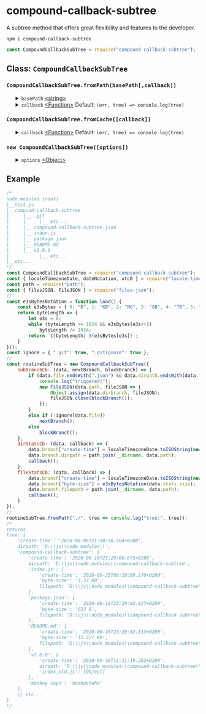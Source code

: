 # compound-callback-subtree
A subtree method that offers great flexibility and features to the developer.
<pre><code>npm i compound-callback-subtree</code></pre>
```javascript
const CompoundCallbackSubTree = require("compound-callback-subtree");
```
<h2>Class: <code>CompoundCallbackSubTree</code></h2>
<h3><code>CompoundCallbackSubTree.fromPath(basePath[,callback])</code></h3>
<ul>
    <details>
		<summary>
			<code>basePath</code> <a href="https://developer.mozilla.org/en-US/docs/Web/JavaScript/Data_structures#String_type">&lt;string&gt;</a>
		</summary>
		The <code>basepath</code> option allows the developer to specify in which base directory a subtree must be generated from.
	</details>
	<details>
		<summary>
			<code>callback</code> <a href="https://developer.mozilla.org/en-US/docs/Web/JavaScript/Reference/Global_Objects/Function">&lt;Function&gt;</a> Default: <code>(err, tree) => console.log(tree)</code>
		</summary>
    	<ul>
			<details>
				<summary>
					<code>err</code> <a href="https://developer.mozilla.org/en-US/docs/Web/JavaScript/Reference/Global_Objects/Error">&lt;Error&gt;</a>
				</summary>
				The <code>err</code> is <a href="https://developer.mozilla.org/en-US/docs/Web/JavaScript/Data_structures#Null_type">Null</a> unless the internal methods <a href="https://nodejs.org/dist/latest-v12.x/docs/api/fs.html#fs_fs_stat_path_options_callback">fs.stats()</a> or <a href="https://nodejs.org/dist/latest-v12.x/docs/api/fs.html#fs_fs_readdir_path_options_callback">fs.readdir()</a> return an error, the callback will return the error.
			</details>
			<details>
				<summary>
					<code>tree</code> <a href="https://developer.mozilla.org/en-US/docs/Web/JavaScript/Reference/Global_Objects/Object">&lt;Object&gt;</a>
				</summary>
				Check out the the example below to see a tree.
			</details>
    	</ul>
	</details>
</ul>
<h3><code>CompoundCallbackSubTree.fromCache([callback])</code></h3>
<ul>
	<details>
		<summary>
			<code>callback</code> <a href="https://developer.mozilla.org/en-US/docs/Web/JavaScript/Reference/Global_Objects/Function">&lt;Function&gt;</a> Default: <code>(err, tree) => console.log(tree)</code>
		</summary>
    	<ul>
			<details>
				<summary>
					<code>err</code> <a href="https://developer.mozilla.org/en-US/docs/Web/JavaScript/Reference/Global_Objects/Error">&lt;Error&gt;</a>
				</summary>
				The <code>err</code> is <a href="https://developer.mozilla.org/en-US/docs/Web/JavaScript/Data_structures#Null_type">Null</a> unless there is no tree in the cache, the callback will return the an error.
			</details>
			<details>
				<summary>
					<code>tree</code> <a href="https://developer.mozilla.org/en-US/docs/Web/JavaScript/Reference/Global_Objects/Object">&lt;Object&gt;</a>
				</summary>
				Check out the the example below to see a tree.
			</details>
    	</ul>
	</details>
</ul>
<h3><code>new CompoundCallbackSubTree([options])</code></h3>
<ul>
	<details>
		<summary>
			<code>options</code> <a href="https://developer.mozilla.org/en-US/docs/Web/JavaScript/Reference/Global_Objects/Object">&lt;Object&gt;</a>
		</summary>
		<ul>
			<details>
				<summary>
					<code>dirStatsCb</code> <a href="https://developer.mozilla.org/en-US/docs/Web/JavaScript/Reference/Global_Objects/Function">&lt;Function&gt;</a> Default: <code>(data, callback) => callback()</code> Optionals
				</summary>
				<ul>
					<details>
						<summary>
							<code>data</code> <a href="https://developer.mozilla.org/en-US/docs/Web/JavaScript/Reference/Global_Objects/Object">&lt;Object&gt;</a><b>Required!</b>
						</summary>
						<ul>
							<details>
								<summary>
									<code>path</code> <a href="https://developer.mozilla.org/en-US/docs/Web/JavaScript/Data_structures#String_type">&lt;string&gt;</a>
								</summary>
								The <code>path</code> property shows the <code>path</code> from the sub-directory and the developer can choose to add it the <code>branch</code> Object.
							</details>
							<details>
								<summary>
									<code>stats</code> <a href="https://nodejs.org/dist/latest-v12.x/docs/api/fs.html#fs_class_fs_stats">&lt;fs.Stats&gt;</a>
								</summary>
								The <code>stats</code> property is an <a href="https://nodejs.org/dist/latest-v12.x/docs/api/fs.html#fs_class_fs_stats">&lt;fs.Stats&gt;</a> Object and the developer can choose to add individual properties to the <code>branch</code> Object.
							</details>
							<details>
								<summary>
									<code>branch</code> <a href="https://developer.mozilla.org/en-US/docs/Web/JavaScript/Reference/Global_Objects/Object">&lt;Object&gt;</a>
								</summary>
								Check out the the example below to see the branches from a tree.
							</details>
						</ul>
					</details>
					<details>
						<summary>
							<code>callback</code> <a href="https://developer.mozilla.org/en-US/docs/Web/JavaScript/Reference/Global_Objects/Function">&lt;Function&gt;</a></code> <b>Required!</b>
						</summary>
					</details>
				</ul>
			</details>
			<details>
				<summary>
					<code>fileStatsCb</code> <a href="https://developer.mozilla.org/en-US/docs/Web/JavaScript/Reference/Global_Objects/Function">&lt;Function&gt;</a> Default: <code>(data, callback) => callback()</code> Optional
				</summary>
				<ul>
					<details>
						<summary>
							<code>data</code> <a href="https://developer.mozilla.org/en-US/docs/Web/JavaScript/Reference/Global_Objects/Object">&lt;Object&gt;</a><b>Required!</b>
						</summary>
						<ul>
							<details>
								<summary>
									<code>path</code> <a href="https://developer.mozilla.org/en-US/docs/Web/JavaScript/Data_structures#String_type">&lt;string&gt;</a>
								</summary>
								The <code>path</code> property shows the <code>path</code> from the sub-file and the developer can choose to add it the <code>branch</code> Object. The <code>path</code> from sub-files could be usefull when allowing the front-end to fetch the file's content from the back-end.
							</details>
							<details>
								<summary>
									<code>stats</code> <a href="https://nodejs.org/dist/latest-v12.x/docs/api/fs.html#fs_class_fs_stats">&lt;fs.Stats&gt;</a>
								</summary>
								The <code>stats</code> property is an <a href="https://nodejs.org/dist/latest-v12.x/docs/api/fs.html#fs_class_fs_stats">&lt;fs.Stats&gt;</a> Object and the developer can choose to add individual properties to the <code>branch</code> Object.
							</details>
							<details>
								<summary>
									<code>branch</code> <a href="https://developer.mozilla.org/en-US/docs/Web/JavaScript/Reference/Global_Objects/Object">&lt;Object&gt;</a>
								</summary>
								Check out the the example below to see the branches from a tree.
							</details>
						</ul>
					</details>
					<details>
						<summary>
							<code>callback</code> <a href="https://developer.mozilla.org/en-US/docs/Web/JavaScript/Reference/Global_Objects/Function">&lt;Function&gt;</a></code> <b>Required!</b>
						</summary>
					</details>
				</ul>
			</details>
			<details>
				<summary>
					<code>subBranchCb</code> <a href="https://developer.mozilla.org/en-US/docs/Web/JavaScript/Reference/Global_Objects/Function">&lt;Function&gt;</a> Default: <code>(data, nextBranch, blockBranch) => nextBranch()</code>
				</summary>
				<ul>
					<details>
						<summary>
							<code>data</code> <a href="https://developer.mozilla.org/en-US/docs/Web/JavaScript/Reference/Global_Objects/Object">&lt;Object&gt;</a><b>Required!</b>
						</summary>
						<ul>
							<details>
								<summary>
									<code>path</code> <a href="https://developer.mozilla.org/en-US/docs/Web/JavaScript/Data_structures#String_type">&lt;string&gt;</a>
								</summary>
								The <code>path</code> is created by passing over <code>dirpath</code> and <code>file</code> through <a href="https://nodejs.org/dist/latest-v12.x/docs/api/path.html#path_path_join_paths">path.join()</a>. This method is compatible on Windos and Linux OS.
							</details>
							<details>
								<summary>
									<code>dirpath</code> <a href="https://developer.mozilla.org/en-US/docs/Web/JavaScript/Data_structures#String_type">&lt;string&gt;</a>
								</summary>
								The <code>path</code> from the <code>dirbranch</code>.
							</details>
							<details>
								<summary>
									<code>file</code> <a href="https://developer.mozilla.org/en-US/docs/Web/JavaScript/Data_structures#String_type">&lt;string&gt;</a>
								</summary>
								The name of the file that was found from the <a href="https://nodejs.org/dist/latest-v12.x/docs/api/fs.html#fs_fs_readdir_path_options_callback">fs.readdir()</a> method that was called on the <code>path</code> from the <code>dirbranch</code>.
							</details>
							<details>
								<summary>
									<code>dirbranch</code> <a href="https://developer.mozilla.org/en-US/docs/Web/JavaScript/Reference/Global_Objects/Object">&lt;Object&gt;</a>
								</summary>
								The <code>dirbranch</code> that may or may not recursively contain the <code>file</code> as key and the next created <code>branch</code> as value, depending on wether <code>nextBranch</code> or <code>blockBranch</code> is called.
							</details>
						</ul>
					</details>
					<details>
						<summary>
							<code>nextBranch</code> <a href="https://developer.mozilla.org/en-US/docs/Web/JavaScript/Reference/Global_Objects/Function">&lt;Function&gt;</a></code> <b>Required!</b>
						</summary>
						<ul>
							<details>
								<summary>
									<code>nextBranch</code> <a href="https://developer.mozilla.org/en-US/docs/Web/JavaScript/Reference/Global_Objects/Object">&lt;Object&gt;</a> | <a href="https://developer.mozilla.org/en-US/docs/Web/JavaScript/Data_structures#Undefined_type">&lt;undefined&gt;</a>
								</summary>
								In case an <a href="https://developer.mozilla.org/en-US/docs/Web/JavaScript/Reference/Global_Objects/Object">&lt;Object&gt;</a> representing the <code>nextBranch</code> is passed over as an argument to the <code>nextBranch</code> <a href="https://developer.mozilla.org/en-US/docs/Web/JavaScript/Reference/Global_Objects/Function">&lt;Function&gt;</a></code> this object will become the next branch. In case of <a href="https://developer.mozilla.org/en-US/docs/Web/JavaScript/Data_structures#Undefined_type">&lt;undefined&gt;</a> was passed over an empty Object become the next branch. The developer can choose to add additional information to the <code>nextBranch</code> <a href="https://developer.mozilla.org/en-US/docs/Web/JavaScript/Reference/Global_Objects/Object">&lt;Object&gt;</a>. Check out the example below of how the content from a json-file (e.g. a configuration file) is added to the <code>nextBranch</code> <a href="https://developer.mozilla.org/en-US/docs/Web/JavaScript/Reference/Global_Objects/Object">&lt;Object&gt;</a>.
							</details>
						</ul>
						The <code>nextBranch</code> <a href="https://developer.mozilla.org/en-US/docs/Web/JavaScript/Reference/Global_Objects/Function">&lt;Function&gt;</a></code> is a callback that will trigger another recursive sub-tree process.
					</details>
					<details>
						<summary>
							<code>blockBranch</code> <a href="https://developer.mozilla.org/en-US/docs/Web/JavaScript/Reference/Global_Objects/Function">&lt;Function&gt;</a></code> Optional
						</summary>
						The <code>blockBranch</code> <a href="https://developer.mozilla.org/en-US/docs/Web/JavaScript/Reference/Global_Objects/Function">&lt;Function&gt;</a></code> is a callback that will block any further recursive sub-tree. The developer can use this and choose to ignore particular files and directories depending on the <code>name</code> of the file that is found within the <code>data</code> parameter.
					</details>
				</ul>
				After <code>dirStatsCb</code>, <a href="https://nodejs.org/dist/latest-v12.x/docs/api/fs.html#fs_fs_readdir_path_options_callback">fs.readdir()</a> will be fired to find all files contained within the directory and every file will be passed through <code>subBranchCb</code>.
			</details>
		</ul>
		A thing that is composed of two or more separate elements, a mixture.
	</details>
</ul>
<h2>Example</h2>

```javascript
/*
node_modules (root)
|__test.js
|__compund-callback-subtree
|     |__ .git
|     |     |__ etc... 
|     |__ compound-callback-subtree.json
|     |__ index.js
|     |__ package.json
|     |__ README.md
|     |__ v2.0.0
|           |__ etc... 
|__etc...
*/
const CompoundCallbackSubTree = require("compound-callback-subtree");
const { localeTimezoneDate, dateNotation, utc0 } = require("locale-timezone-date");
const path = require("path");
const { filesJSON, FileJSON } = require("files-json");
//
const e3sBytesNotation = function load() {
	const e3sBytes = { 0: "B", 1: "KB", 2: "MG", 3: "GB", 4: "TB", 5: "PB" };
	return byteLength => {
		let e3s = 0;
		while (byteLength >= 1024 && e3sBytes[e3s++])
			byteLength /= 1024;
		return `${byteLength} ${e3sBytes[e3s]}`;
	}
}();
const ignore = { ".git": true, ".gitignore": true };
//
const routineSubTree = new CompoundCallbackSubTree({
	subBranchCb: (data, nextBranch, blockBranch) => {
		if (data.file.endsWith(".json") && data.dirpath.endsWith(data.file.substring(0, data.file.length - 5))) {
			console.log("triggered!");
			new FileJSON(data.path, fileJSON => {
				Object.assign(data.dirbranch, fileJSON);
				fileJSON.close(blockBranch());
			});
		}
		else if (!ignore[data.file])
			nextBranch();
		else
			blockBranch();
	},
	dirStatsCb: (data, callback) => {
		data.branch["create-time"] = localeTimezoneDate.toISOString(new Date(data.stats.birthtimeMs));
		data.branch.dirpath = path.join(__dirname, data.path);
		callback();
	},
	fileStatsCb: (data, callback) => {
		data.branch["create-time"] = localeTimezoneDate.toISOString(new Date(data.stats.birthtimeMs));
		data.branch["byte-size"] = e3sBytesNotation(data.stats.size);
		data.branch.filepath = path.join(__dirname, data.path);
		callback();
	}
});
//
routineSubTree.fromPath("./", tree => console.log("tree:", tree));
/*
returns
tree: {
	'create-time': '2020-08-06T21:50:56.504+0200',
	dirpath: 'D:\\js\\node_modules\\',
	'compound-callback-subtree': {
		'create-time': '2020-08-16T23:29:00.675+0200',
		dirpath: 'D:\\js\\node_modules\\compound-callback-subtree',
		'index.js': {
			'create-time': '2020-09-25T00:10:09.176+0200',
			'byte-size': '3.33 KB',
			filepath: 'D:\\js\\node_modules\\compound-callback-subtree\\index.js'
		},
		'package.json': {
			'create-time': '2020-08-16T23:29:02.827+0200',
			'byte-size': '633 B',
			filepath: 'D:\\js\\node_modules\\compound-callback-subtree\\package.json'
		},
		'README.md': {
			'create-time': '2020-08-16T23:29:02.813+0200',
			'byte-size': '15.227 KB',
			filepath: 'D:\\js\\node_modules\\compound-callback-subtree\\README.md'
		},
		'v2.0.0': {
			'create-time': '2020-09-30T11:11:19.262+0200',
			dirpath: 'D:\\js\\node_modules\\compound-callback-subtree\\v2.0.0',
			'index_old.js': [Object]
		},
		'monkey says': 'hoehoehaha'
	},
	// etc...
}
*/
```
